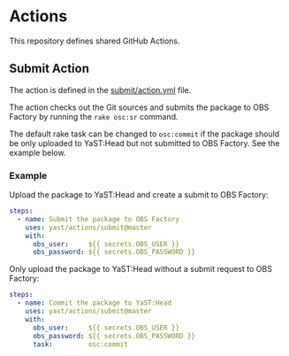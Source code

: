 # Actions

This repository defines shared GitHub Actions.

## Submit Action

The action is defined in the [submit/action.yml](./submit/action.yml) file.

The action checks out the Git sources and submits the package to OBS Factory
by running the `rake osc:sr` command.

The default rake task can be changed to `osc:commit` if the package should be
only uploaded to YaST:Head but not submitted to OBS Factory. See the example
below.

### Example

Upload the package to YaST:Head and create a submit to OBS Factory:

```yml
steps:
  - name: Submit the package to OBS Factory
    uses: yast/actions/submit@master
    with:
      obs_user:     ${{ secrets.OBS_USER }}
      obs_password: ${{ secrets.OBS_PASSWORD }}
```

Only upload the package to YaST:Head without a submit request to OBS Factory:

```yml
steps:
  - name: Commit the package to YaST:Head
    uses: yast/actions/submit@master
    with:
      obs_user:     ${{ secrets.OBS_USER }}
      obs_password: ${{ secrets.OBS_PASSWORD }}
      task:         osc:commit
```
